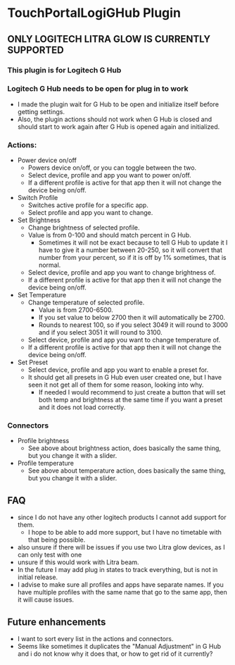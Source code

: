 # TouchPortalLogiGHub Plugin

## ONLY LOGITECH LITRA GLOW IS CURRENTLY SUPPORTED

### This plugin is for Logitech G Hub

### Logitech G Hub needs to be open for plug in to work
- I made the plugin wait for G Hub to be open and initialize itself before getting settings.
- Also, the plugin actions should not work when G Hub is closed and should start to work again after G Hub is opened again and initialized.


### Actions:
- Power device on/off
  - Powers device on/off, or you can toggle between the two.
  - Select device, profile and app you want to power on/off.
  - If a different profile is active for that app then it will not change the device being on/off.
- Switch Profile
  - Switches active profile for a specific app.
  - Select profile and app you want to change.
- Set Brightness
  - Change brightness of selected profile.
  - Value is from 0-100 and should match percent in G Hub.
    - Sometimes it will not be exact because to tell G Hub to update it I have to give it a number between 20-250, so it will convert that number from your percent, so if it is off by 1% sometimes, that is normal.
  - Select device, profile and app you want to change brightness of.
  - If a different profile is active for that app then it will not change the device being on/off.
- Set Temperature
  - Change temperature of selected profile.
    - Value is from 2700-6500. 
    - If you set value to below 2700 then it will automatically be 2700.
    - Rounds to nearest 100, so if you select 3049 it will round to 3000 and if you select 3051 it will round to 3100.
  - Select device, profile and app you want to change temperature of.
  - If a different profile is active for that app then it will not change the device being on/off.
- Set Preset
  - Select device, profile and app you want to enable a preset for.
  - It should get all presets in G Hub even user created one, but I have seen it not get all of them for some reason, looking into why.
    - If needed I would recommend to just create a button that will set both temp and brightness at the same time if you want a preset and it does not load correctly.

### Connectors
- Profile brightness
  - See above about brightness action, does basically the same thing, but you change it with a slider.
- Profile temperature
  - See above about temperature action, does basically the same thing, but you change it with a slider.

## FAQ
- since I do not have any other logitech products I cannot add support for them.
  - I hope to be able to add more support, but I have no timetable with that being possible.
- also unsure if there will be issues if you use two Litra glow devices, as I can only test with one
- unsure if this would work with Litra beam.
- In the future I may add plug in states to track everything, but is not in initial release.
- I advise to make sure all profiles and apps have separate names. If you have multiple profiles with the same name that go to the same app, then it will cause issues.

## Future enhancements
- I want to sort every list in the actions and connectors.
- Seems like sometimes it duplicates the "Manual Adjustment" in G Hub and i do not know why it does that, or how to get rid of it currently?